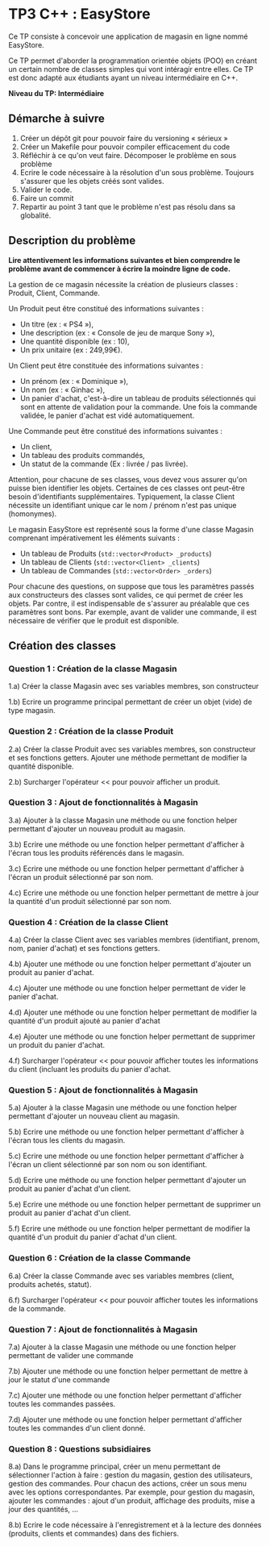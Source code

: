 # TP3 C++ : EasyStore

Ce TP consiste à concevoir une application de magasin en ligne nommé EasyStore. 

Ce TP permet d'aborder la programmation orientée objets (POO) en créant un certain nombre de classes simples qui vont intéragir entre elles. Ce TP est donc adapté aux étudiants ayant un niveau intermédiaire en C++.

**Niveau du TP: Intermédiaire**

## Démarche à suivre

1. Créer un dépôt git pour pouvoir faire du versioning « sérieux »
2. Créer un Makefile pour pouvoir compiler efficacement du code
3. Réfléchir à ce qu'on veut faire. Décomposer le problème en sous problème
4. Ecrire le code nécessaire à la résolution d'un sous problème. Toujours s'assurer que les objets créés sont valides.
5. Valider le code.
6. Faire un commit
7. Repartir au point 3 tant que le problème n'est pas résolu dans sa globalité.

## Description du problème

**Lire attentivement les informations suivantes et bien comprendre le problème avant de commencer à écrire la moindre ligne de code.**

La gestion de ce magasin nécessite la création de plusieurs classes : Produit, Client, Commande.

Un Produit peut être constitué des informations suivantes :

- Un titre (ex : « PS4 »),
- Une description (ex : « Console de jeu de marque Sony »),
- Une quantité disponible (ex : 10),
- Un prix unitaire (ex : 249,99€).

Un Client peut être constituée des informations suivantes :

- Un prénom (ex : « Dominique »),
- Un nom (ex : « Ginhac »),
- Un panier d'achat, c'est-à-dire un tableau de produits sélectionnés qui sont en attente de validation pour la commande. Une fois la commande validée, le panier d'achat est vidé automatiquement.

Une Commande peut être constitué des informations suivantes :

- Un client,
- Un tableau des produits commandés,
- Un statut de la commande (Ex : livrée / pas livrée).

Attention, pour chacune de ses classes, vous devez vous assurer qu'on puisse bien identifier les objets. Certaines de ces classes ont peut-être besoin d'identifiants supplémentaires. Typiquement, la classe Client nécessite un identifiant unique car le nom / prénom n'est pas unique (homonymes).

Le magasin EasyStore est représenté sous la forme d'une classe Magasin comprenant impérativement les éléments suivants :

- Un tableau de Produits (`std::vector<Product> _products`)
- Un tableau de Clients (`std::vector<Client> _clients`)
- Un tableau de Commandes (`std::vector<Order> _orders`)


Pour chacune des questions, on suppose que tous les paramètres passés aux constructeurs des classes sont valides, ce qui permet de créer les objets. Par contre, il est indispensable de s'assurer au préalable que ces paramètres sont bons. Par exemple, avant de valider une commande, il est nécessaire de vérifier que le produit est disponible.


## Création des classes

### Question 1 : Création de la classe Magasin

1.a) Créer la classe Magasin avec ses variables membres, son constructeur

1.b) Ecrire un programme principal permettant de créer un objet (vide) de type magasin.

### Question 2 : Création de la classe Produit

2.a) Créer la classe Produit avec ses variables membres, son constructeur et ses fonctions getters. Ajouter une méthode permettant de modifier la quantité disponible.

2.b) Surcharger l'opérateur << pour pouvoir afficher un produit.

### Question 3 : Ajout de fonctionnalités à Magasin

3.a) Ajouter à la classe Magasin une méthode ou une fonction helper permettant d'ajouter un nouveau produit au magasin.

3.b) Ecrire une méthode ou une fonction helper permettant d'afficher à l'écran tous les produits référencés dans le magasin.

3.c) Ecrire une méthode ou une fonction helper permettant d'afficher à l'écran un produit sélectionné par son nom.

4.c) Ecrire une méthode ou une fonction helper permettant de mettre à jour la quantité d'un produit sélectionné par son nom.


### Question 4 : Création de la classe Client

4.a) Créer la classe Client avec ses variables membres (identifiant, prenom, nom, panier d'achat) et ses fonctions getters.

4.b) Ajouter une méthode ou une fonction helper permettant d'ajouter un produit au panier d'achat.

4.c) Ajouter une méthode ou une fonction helper permettant de vider le panier d'achat.

4.d) Ajouter une méthode ou une fonction helper permettant de modifier la quantité d'un produit ajouté au panier d'achat

4.e) Ajouter une méthode ou une fonction helper permettant de supprimer un produit du panier d'achat.

4.f) Surcharger l'opérateur << pour pouvoir afficher toutes les informations du client (incluant les produits du panier d'achat.

### Question 5 : Ajout de fonctionnalités à Magasin

5.a) Ajouter à la classe Magasin une méthode ou une fonction helper permettant d'ajouter un nouveau client au magasin.

5.b) Ecrire une méthode ou une fonction helper permettant d'afficher à l'écran tous les clients du magasin.

5.c) Ecrire une méthode ou une fonction helper permettant d'afficher à l'écran un client sélectionné par son nom ou son identifiant.

5.d) Ecrire une méthode ou une fonction helper permettant d'ajouter un produit au panier d'achat d'un client.

5.e) Ecrire une méthode ou une fonction helper permettant de supprimer un produit au panier d'achat d'un client.

5.f) Ecrire une méthode ou une fonction helper permettant de modifier la quantité d'un produit du panier d'achat d'un client.


### Question 6 : Création de la classe Commande

6.a) Créer la classe Commande avec ses variables membres (client, produits achetés, statut).

6.f) Surcharger l'opérateur << pour pouvoir afficher toutes les informations de la commande.

### Question 7 : Ajout de fonctionnalités à Magasin

7.a) Ajouter à la classe Magasin une méthode ou une fonction helper permettant de valider une commande

7.b) Ajouter une méthode ou une fonction helper permettant de mettre à jour le statut d'une commande

7.c) Ajouter une méthode ou une fonction helper permettant d'afficher toutes les commandes passées.

7.d) Ajouter une méthode ou une fonction helper permettant d'afficher toutes les commandes d'un client donné.

### Question 8 : Questions subsidiaires

8.a) Dans le programme principal, créer un menu permettant de sélectionner l'action à faire : gestion du magasin, gestion des utilisateurs, gestion des commandes. Pour chacun des actions, créer un sous menu avec les options correspondantes. Par exemple, pour gestion du magasin, ajouter les commandes : ajout d'un produit, affichage des produits, mise a jour des quantités, …

8.b) Ecrire le code nécessaire à l'enregistrement et à la lecture des données (produits, clients et commandes) dans des fichiers.